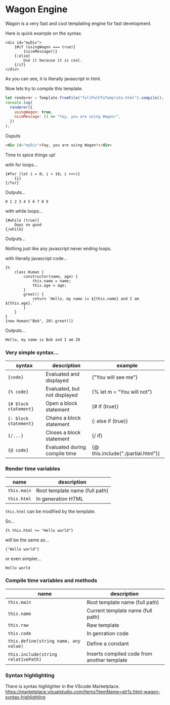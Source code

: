 # Wagon Engine

Wagon is a very fast and cool templating engine for fast development.

Here is quick example on the syntax.

```
<div id="myDiv">
    {#if (usingWagon === true)}
        {niceMessage()}
    {:else}
        Use it because it is cool.
    {/if}
</div>
```

As you can see, it is literally javascript in html.

Now lets try to compile this template.

```js
let renderer = Template.fromFile("fullPathToTemplate.html").compile();
console.log(
  renderer({
    usingWagon: true,
    niceMessage: () => "Yay, you are using Wagon!",
  })
);
```

Ouputs

```html
<div id="myDiv">Yay, you are using Wagon!</div>
```

Time to spice things up!

with for loops...

```
{#for (let i = 0; i < 10; i ++>)}
    {i}
{/for}
```

Outputs...

```
0 1 2 3 4 5 6 7 8 9
```

with while loops...

```
{#while (true)}
    Oops no good
{/while}
```

Outputs...

Nothing just like any javascript never ending loops.

with literally javascript code...

```
{%
    class Human {
        constructor(name, age) {
            this.name = name;
            this.age = age;
        }
        greet() {
            return `Hello, my name is ${this.name} and I am ${this.age}.`
        }
    }
}
{new Human("Bob", 20).greet()}
```

Outputs...

```
Hello, my name is Bob and I am 20
```

### Very simple syntax...

| syntax                | description                   | example                            |
| --------------------- | ----------------------------- | ---------------------------------- |
| `{code}`              | Evaluated and displayed       | {"You will see me"}                |
| `{% code}`            | Evaluated, but not displayed  | {% let m = "You will not"}         |
| `{# block statement}` | Open a block statement        | {# if (true)}                      |
| `{: block statement}` | Chains a block statement      | {: else if (true)}                 |
| `{/...}`              | Closes a block statement      | {/ if}                             |
| `{@ code}`            | Evaluated during compile time | {@ this.include("./partial.html")} |

### Render time variables

| name        | description                    |
| ----------- | ------------------------------ |
| `this.main` | Root template name (full path) |
| `this.html` | In generation HTML             |

`this.html` can be modified by the template.

So...

```
{% this.html += "Hello world"}
```

will be the same as...

```
{"Hello world"}
```

or even simpler...

```
Hello world
```

### Compile time variables and methods

| name                                  | description                                 |
| ------------------------------------- | ------------------------------------------- |
| `this.main`                           | Root template name (full path)              |
| `this.name`                           | Current template name (full path)           |
| `this.raw`                            | Raw template                                |
| `this.code`                           | In genration code                           |
| `this.define(string name, any value)` | Define a constant                           |
| `this.include(string relativePath)`   | Inserts compiled code from another template |

### Syntax highlighting

There is syntax highlighter in the VScode Marketplace.
https://marketplace.visualstudio.com/items?itemName=str1z.html-wagon-syntax-highlighting
